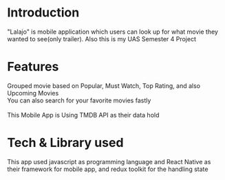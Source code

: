 # Introduction
"Lalajo" is mobile application which users can look up for what movie they wanted to see(only trailer). Also this is my UAS Semester 4 Project

# Features
Grouped movie based on Popular, Must Watch, Top Rating, and also Upcoming Movies  
You can also search for your favorite movies fastly  
<br>
This Mobile App is Using TMDB API as their data hold

# Tech & Library used
This app used javascript as programming language and React Native as their framework for mobile app, and redux toolkit for the handling state
